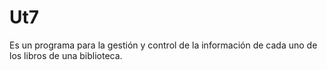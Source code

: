 # Ut7

Es un programa para la gestión y control de la información de cada uno de los libros de una biblioteca.
